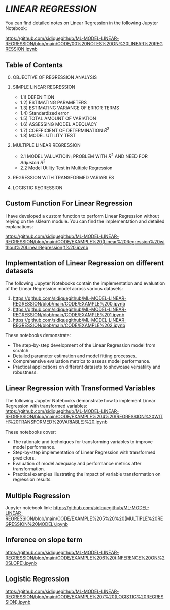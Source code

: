 # $LINEAR \ REGRESSION$

You can find detailed notes on Linear Regression in the following Jupyter Notebook:

https://github.com/sidiquegithub/ML-MODEL-LINEAR-REGRESSION/blob/main/CODE/00%20NOTES%20ON%20LINEAR%20REGRESSION.ipynb

## Table of Contents
0) OBJECTIVE OF REGRESSION ANALYSIS
1) SIMPLE LINEAR REGRESSION
    - 1.1) DEFENITION
    - 1.2) ESTIMATING PARAMETERS
    - 1.3) ESTIMATING VARIANCE OF ERROR TERMS
    - 1.4) Standardized error
    - 1.5) TOTAL AMOUNT OF VARIATION
    - 1.6) ASSESSING MODEL ADEQUACY
    - 1.7) COEFFICIENT OF DETERMINATION $R^2$
    - 1.8) MODEL UTILITY TEST

2) MULTIPLE LINEAR REGRESSION
    - 2.1 MODEL VALUATIOIN; PROBLEM WITH $R^2$ AND NEED FOR $Adjusted \ R^2$
    - 2.2 Model Utility Test in Multiple Regression
    
3) REGRESSION WITH TRANSFORMED VARIABLES

4) LOGISTIC REGRESSION

## Custom Function For Linear Regression
I have developed a custom function to perform Linear Regression without relying on the sklearn module. You can find the implementation and detailed explanations:

https://github.com/sidiquegithub/ML-MODEL-LINEAR-REGRESSION/blob/main/CODE/EXAMPLE%20(Linear%20Regression%20without%20LinearRegression()%20.ipynb

## Implementation of Linear Regression on different datasets
The following Jupyter Notebooks contain the implementation and evaluation of the Linear Regression model across various datasets:

1) https://github.com/sidiquegithub/ML-MODEL-LINEAR-REGRESSION/blob/main/CODE/EXAMPLE%200.ipynb
2) https://github.com/sidiquegithub/ML-MODEL-LINEAR-REGRESSION/blob/main/CODE/EXAMPLE%201.ipynb
3) https://github.com/sidiquegithub/ML-MODEL-LINEAR-REGRESSION/blob/main/CODE/EXAMPLE%202.ipynb

These notebooks demonstrate:

- The step-by-step development of the Linear Regression model from scratch.
- Detailed parameter estimation and model fitting processes.
- Comprehensive evaluation metrics to assess model performance.
- Practical applications on different datasets to showcase versatility and robustness.

## Linear Regression with Transformed Variables
The following Jupyter Notebooks demonstrate how to implement Linear Regression with transformed variables:
https://github.com/sidiquegithub/ML-MODEL-LINEAR-REGRESSION/blob/main/CODE/EXAMPLE%204%20(REGRESSION%20WITH%20TRANSFORMED%20VARIABLE)%20.ipynb

These notebooks cover:

- The rationale and techniques for transforming variables to improve model performance.
- Step-by-step implementation of Linear Regression with transformed predictors.
- Evaluation of model adequacy and performance metrics after transformation.
- Practical examples illustrating the impact of variable transformation on regression results.

## Multiple Regression

Jupyter notebook link:
https://github.com/sidiquegithub/ML-MODEL-LINEAR-REGRESSION/blob/main/CODE/EXAMPLE%205%20%20(MULTIPLE%20REGRESSION%20MODEL).ipynb

## Inference on slope term

https://github.com/sidiquegithub/ML-MODEL-LINEAR-REGRESSION/blob/main/CODE/EXAMPLE%206%20(INFERENCE%20ON%20SLOPE).ipynb

## Logistic Regression

https://github.com/sidiquegithub/ML-MODEL-LINEAR-REGRESSION/blob/main/CODE/EXAMPLE%207%20(LOGISTIC%20REGRESSION).ipynb

